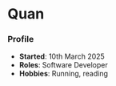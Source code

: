# Quan
### Profile 
- **Started**: 10th March 2025 
- **Roles**: Software Developer 
- **Hobbies**: Running, reading 

